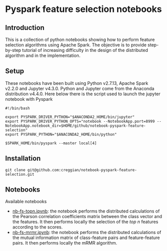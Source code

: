 # Pyspark feature selection notebooks

## Introduction

This is a collection of python notebooks showing how to perform feature selection algorithms using Apache Spark. The objective is to provide step-by-step tutorial of increasing difficulty in the design of the distributed algorithm and in the implementation.

## Setup

These notebooks have been built using Python v2.7.13, Apache Spark v2.2.0 and Jupyter v4.3.0. Python and Jupyter come from the Anaconda distribution v4.4.0. Here below there is the script used to launch the jupyter notebook with Pyspark

    #!/bin/bash
    
    export PYSPARK_DRIVER_PYTHON="$ANACONDA2_HOME/bin/jupyter"
    export PYSPARK_DRIVER_PYTHON_OPTS="notebook --NotebookApp.port=8999 --NotebookApp.notebook_dir=$HOME/github/notebook-pyspark-feature-selection"
    export PYSPARK_PYTHON="$ANACONDA2_HOME/bin/python"
    
    $SPARK_HOME/bin/pyspark --master local[4]

## Installation

    git clone git@github.com:creggian/notebook-pyspark-feature-selection.git

## Notebooks

Available notebooks

- [nb-fs-topn.ipynb](nb-fs-topn.ipynb): the notebook performs the distributed calculations of the Pearson correlation coefficients matrix between the class vector and the features. It then performs locally the selection of the _top n_ features according to the scores.
- [nb-fs-mrmr.ipynb](nb-fs-mrmr.ipynb): the notebook performs the distributed calculations of the mutual information matrix of class-feature pairs and feature-feature pairs. It then performs locally the mRMR algorithm.
